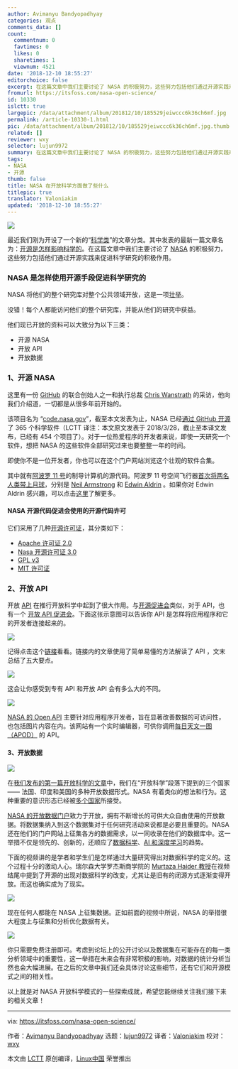 ```yaml
---
author: Avimanyu Bandyopadhyay
categories: 观点
comments_data: []
count:
  commentnum: 0
  favtimes: 0
  likes: 0
  sharetimes: 1
  viewnum: 4521
date: '2018-12-10 18:55:27'
editorchoice: false
excerpt: 在这篇文章中我们主要讨论了 NASA 的积极努力，这些努力包括他们通过开源实践来促进科学研究的积极作用。
fromurl: https://itsfoss.com/nasa-open-science/
id: 10330
islctt: true
largepic: /data/attachment/album/201812/10/185529jeiwccc6k36ch6mf.jpg
permalink: /article-10330-1.html
pic: /data/attachment/album/201812/10/185529jeiwccc6k36ch6mf.jpg.thumb.jpg
related: []
reviewer: wxy
selector: lujun9972
summary: 在这篇文章中我们主要讨论了 NASA 的积极努力，这些努力包括他们通过开源实践来促进科学研究的积极作用。
tags:
- NASA
- 开源
thumb: false
title: NASA 在开放科学方面做了些什么
titlepic: true
translator: Valoniakim
updated: '2018-12-10 18:55:27'
---
```


![](/data/attachment/album/201812/10/185529jeiwccc6k36ch6mf.jpg)


最近我们刚为开设了一个新的“[科学类](https://itsfoss.com/category/science/)”的文章分类。其中发表的最新一篇文章名为：[开源是怎样影响科学的](https://itsfoss.com/open-source-impact-on-science/)。在这篇文章中我们主要讨论了 [NASA](https://www.nasa.gov/) 的积极努力，这些努力包括他们通过开源实践来促进科学研究的积极作用。


### NASA 是怎样使用开源手段促进科学研究的


NASA 将他们的整个研究库对整个公共领域开放，这是一项[壮举](https://futurism.com/free-science-nasa-just-opened-its-entire-research-library-to-the-public/)。


没错！每个人都能访问他们的整个研究库，并能从他们的研究中获益。


他们现已开放的资料可以大致分为以下三类：


* 开源 NASA
* 开放 API
* 开放数据


### 1、开源 NASA


这里有一份 [GitHub](https://github.com/) 的联合创始人之一和执行总裁 [Chris Wanstrath](http://chriswanstrath.com/) 的采访，他向我们介绍道，一切都是从很多年前开始的。






该项目名为 “[code.nasa.gov](http://code.nasa.gov)”，截至本文发表为止，NASA 已经[通过 GitHub 开源](https://github.com/open-source)了 365 个科学软件（LCTT 译注：本文原文发表于 2018/3/28，截止至本译文发布，已经有 454 个项目了）。对于一位热爱程序的开发者来说，即使一天研究一个软件，想把 NASA 的这些软件全部研究过来也要整整一年的时间。


即使你不是一位开发者，你也可以在这个门户网站浏览这个壮观的软件合集。


其中就有[阿波罗 11 号](https://www.nasa.gov/mission_pages/apollo/missions/apollo11.html)的制导计算机的源代码。阿波罗 11 号空间飞行器[首次将两名人类带上月球](https://www.space.com/16758-apollo-11-first-moon-landing.html)，分别是 [Neil Armstrong](https://www.jsc.nasa.gov/Bios/htmlbios/armstrong-na.html) 和 [Edwin Aldrin](https://www.jsc.nasa.gov/Bios/htmlbios/aldrin-b.html) 。如果你对 Edwin Aldrin 感兴趣，可以点击[这里](https://buzzaldrin.com/the-man/)了解更多。


#### NASA 开源代码促进会使用的开源代码许可


它们采用了几种[开源许可证](https://itsfoss.com/open-source-licenses-explained/)，其分类如下：


* [Apache 许可证 2.0](https://www.apache.org/licenses/LICENSE-2.0)
* [Nasa 开源许可证 3.0](https://opensource.org/licenses/NASA-1.3)
* [GPL v3](https://www.gnu.org/licenses/gpl.html)
* [MIT 许可证](https://en.wikipedia.org/wiki/MIT_License)


### 2、开放 API


开放 [API](https://en.wikipedia.org/wiki/Application_programming_interface) 在推行开放科学中起到了很大作用。与[开源促进会](https://opensource.org/)类似，对于 API，也有一个 [开放 API 促进会](https://www.openapis.org/)。下面这张示意图可以告诉你 API 是怎样将应用程序和它的开发者连接起来的。


![](/data/attachment/album/201812/10/185529se9ihvzqa9uv9di9.jpg)


记得点击这个[链接](https://sproutsocial.com/insights/what-is-an-api/)看看。链接内的文章使用了简单易懂的方法解读了 API ，文末总结了五大要点。


![](/data/attachment/album/201812/10/185530hibolbbiok4tx9l9.jpg)


这会让你感受到专有 API 和开放 API 会有多么大的不同。


![](/data/attachment/album/201812/10/185530r343o34ml6po5ekv.jpg)


[NASA 的 Open API](https://api.nasa.gov/) 主要针对应用程序开发者，旨在显著改善数据的可访问性，也包括图片内容在内。该网站有一个实时编辑器，可供你调用[每日天文一图（APOD）](https://apod.nasa.gov/apod/astropix.html) 的 API。


#### 3、开放数据


![](/data/attachment/album/201812/10/185531bta147c1p17cy3z1.jpg)


在[我们发布的第一篇开放科学的文章](https://itsfoss.com/open-source-impact-on-science/)中，我们在“开放科学”段落下提到的三个国家 —— 法国、印度和美国的多种开放数据形式。NASA 有着类似的想法和行为。这种重要的意识形态已经被[多个国家](https://www.xbrl.org/the-standard/why/ten-countries-with-open-data/)所接受。


[NASA 的开放数据门户](https://data.nasa.gov/)致力于开放，拥有不断增长的可供大众自由使用的开放数据。将数据集纳入到这个数据集对于任何研究活动来说都是必要且重要的。NASA 还在他们的门户网站上征集各方的数据需求，以一同收录在他们的数据库中。这一举措不仅是领先的、创新的，还顺应了[数据科学](https://en.wikipedia.org/wiki/Data_science)、[AI 和深度学习](https://www.kdnuggets.com/2017/07/ai-deep-learning-explained-simply.html)的趋势。


下面的视频讲的是学者和学生们是怎样通过大量研究得出对数据科学的定义的。这个过程十分的激动人心。瑞尔森大学罗杰斯商学院的 [Murtaza Haider 教授](https://www.ryerson.ca/tedrogersschool/bm/programs/real-estate-management/murtaza-haider/)在视频结尾中提到了开源的出现对数据科学的改变，尤其让是旧有的闭源方式逐渐变得开放。而这也确实成为了现实。






![](/data/attachment/album/201812/10/185531kly4h8gezbh5eh7c.jpg)


现在任何人都能在 NASA 上征集数据。正如前面的视频中所说，NASA 的举措很大程度上与征集和分析优化数据有关。


![](/data/attachment/album/201812/10/185532mnvmg520tivtl7zz.jpg)


你只需要免费注册即可。考虑到论坛上的公开讨论以及数据集在可能存在的每一类分析领域中的重要性，这一举措在未来会有非常积极的影响，对数据的统计分析当然也会大幅进展。在之后的文章中我们还会具体讨论这些细节，还有它们和开源模式之间的相关性。


以上就是对 NASA 开放科学模式的一些探索成就，希望您能继续关注我们接下来的相关文章！




---


via: <https://itsfoss.com/nasa-open-science/>


作者：[Avimanyu Bandyopadhyay](https://itsfoss.com/author/avimanyu/) 选题：[lujun9972](https://github.com/lujun9972) 译者：[Valoniakim](https://github.com/Valoniakim) 校对：[wxy](https://github.com/wxy)


本文由 [LCTT](https://github.com/LCTT/TranslateProject) 原创编译，[Linux中国](https://linux.cn/) 荣誉推出